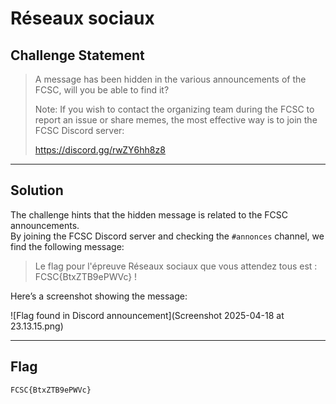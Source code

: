 
# Réseaux sociaux


## Challenge Statement

> A message has been hidden in the various announcements of the FCSC, will you be able to find it?
> 
> Note: If you wish to contact the organizing team during the FCSC to report an issue or share memes, the most effective way is to join the FCSC Discord server:
> 
> https://discord.gg/rwZY6hh8z8

---

## Solution

The challenge hints that the hidden message is related to the FCSC announcements.  
By joining the FCSC Discord server and checking the `#annonces` channel, we find the following message:

> Le flag pour l'épreuve Réseaux sociaux que vous attendez tous est : FCSC{BtxZTB9ePWVc} !

Here’s a screenshot showing the message:

![Flag found in Discord announcement](Screenshot 2025-04-18 at 23.13.15.png)

---

## Flag

```
FCSC{BtxZTB9ePWVc}
```
